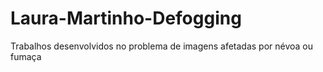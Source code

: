 # Laura-Martinho-Defogging
Trabalhos desenvolvidos no problema de imagens afetadas por névoa ou fumaça
